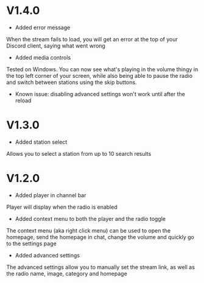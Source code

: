 # V1.4.0

- Added error message

When the stream fails to load, you will get an error at the top of your Discord client, saying what went wrong

- Added media controls

Tested on Windows. You can now see what's playing in the volume thingy in the top left corner of your screen, while also being able to pause the radio and switch between stations using the skip buttons.

- Known issue: disabling advanced settings won't work until after the reload

# V1.3.0

- Added station select

Allows you to select a station from up to 10 search results

# V1.2.0

- Added player in channel bar

Player will display when the radio is enabled

- Added context menu to both the player and the radio toggle

The context menu (aka right click menu) can be used to open the homepage, send the homepage in chat, change the volume and quickly go to the settings page

- Added advanced settings

The advanced settings allow you to manually set the stream link, as well as the radio name, image, category and homepage
